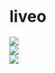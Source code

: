 # liveo
<img src='https://github.com/kosomi/liveo/blob/master/fix_Screenshot2.jpg'><br>
<img src='https://github.com/kosomi/liveo/blob/master/fix_Screenshot.jpg'><br>
<img src='https://github.com/kosomi/liveo/blob/master/fix_Screenshot1.jpg'><br>
